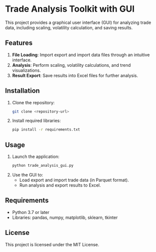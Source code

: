 
# Trade Analysis Toolkit with GUI

This project provides a graphical user interface (GUI) for analyzing trade data, including scaling, volatility calculation, and saving results.

## Features
1. **File Loading**: Import export and import data files through an intuitive interface.
2. **Analysis**: Perform scaling, volatility calculations, and trend visualizations.
3. **Result Export**: Save results into Excel files for further analysis.

## Installation
1. Clone the repository:
   ```bash
   git clone <repository-url>
   ```
2. Install required libraries:
   ```bash
   pip install -r requirements.txt
   ```

## Usage
1. Launch the application:
   ```bash
   python trade_analysis_gui.py
   ```
2. Use the GUI to:
   - Load export and import trade data (in Parquet format).
   - Run analysis and export results to Excel.

## Requirements
- Python 3.7 or later
- Libraries: pandas, numpy, matplotlib, sklearn, tkinter

## License
This project is licensed under the MIT License.

